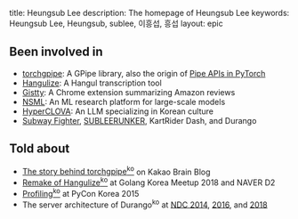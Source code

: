 title: Heungsub Lee
description: The homepage of Heungsub Lee
keywords: Heungsub Lee, Heungsub, sublee, 이흥섭, 흥섭
layout: epic

Been involved in
----------------

- [torchgpipe][]: A GPipe library, also the origin of [Pipe APIs in PyTorch][pytorch-pipe]
- [Hangulize][]: A Hangul transcription tool
- [Gistty][]: A Chrome extension summarizing Amazon reviews
- [NSML][]: An ML research platform for large-scale models
- [HyperCLOVA][]: An LLM specializing in Korean culture
- [Subway Fighter][], [SUBLEERUNKER][], KartRider Dash, and Durango

[gistty]:         https://gistty.ai/
[nsml]:           https://arxiv.org/abs/1712.05902
[hyperclova]:     https://clova.ai/hyperclova
[torchgpipe]:     https://torchgpipe.readthedocs.io/
[pytorch-pipe]:   https://pytorch.org/docs/2.0/pipeline.html
[hangulize]:      https://hangulize.org/
[trueskill]:      https://trueskill.org/
[subway fighter]: https://yeonghoey.itch.io/subway-fighter
[subleerunker]:   /runker/
[deviantart]:     https://www.deviantart.com/sublee
[nexon]:          https://company.nexon.com/en/

Told about
----------

- [The story behind torchgpipe<sup>ko</sup>][torchgpipe-blog] on Kakao Brain Blog
- [Remake of Hangulize<sup>ko</sup>][gokr1808] at Golang Korea Meetup 2018 and NAVER D2
- [Profiling<sup>ko</sup>][pycon15] at PyCon Korea 2015
- The server architecture of Durango<sup>ko</sup> at [NDC 2014][ndc14], [2016][ndc16], and [2018][ndc18]

[torchgpipe-blog]: https://web.archive.org/web/20211020112459/https://kakaobrain.com/blog/66
[gokr1808]: https://subl.ee/~gokr1808
[pycon15]:  https://subl.ee/~pycon15

[ndc14]: https://subl.ee/~ndc14
[ndc16]: https://subl.ee/~ndc16
[ndc18]: https://subl.ee/~ndc18
